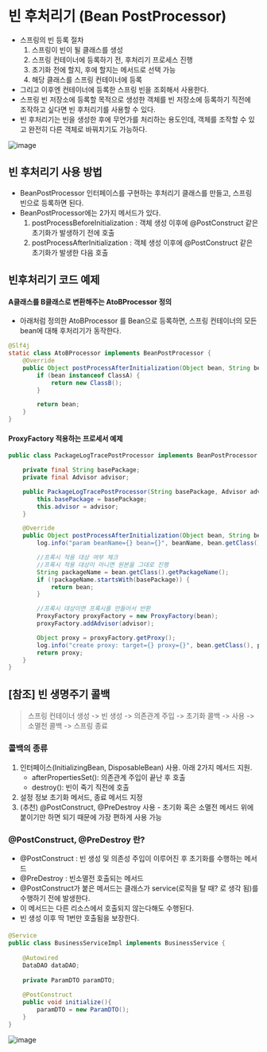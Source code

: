 # 빈 후처리기 (Bean PostProcessor)
 * 스프링의 빈 등록 절차
    1. 스프링이 빈이 될 클래스를 생성
    2. 스프링 컨테이너에 등록하기 전, 후처리기 프로세스 진행
    3.  초기화 전에 할지, 후에 할지는 메서드로 선택 가능
    4. 해당 클래스를 스프링 컨테이너에 등록
 * 그리고 이후엔 컨테이너에 등록한 스프링 빈을 조회해서 사용한다.
 * 스프링 빈 저장소에 등록할 목적으로 생성한 객체를 빈 저장소에 등록하기 직전에 조작하고 싶다면 빈 후처리기를 사용할 수 있다.
 * 빈 후처리기는 빈을 생성한 후에 무언가를 처리하는 용도인데, 객체를 조작할 수 있고 완전히 다른 객체로 바꿔치기도 가능하다.

![image](https://user-images.githubusercontent.com/48814463/207981280-23fe700e-c9b5-4a67-a67b-2e8f5d7445d1.png)


## 빈 후처리기 사용 방법
 * BeanPostProcessor 인터페이스를 구현하는 후처리기 클래스를 만들고, 스프링 빈으로 등록하면 된다.
 * BeanPostProcessor에는 2가지 메서드가 있다.
   1. postProcessBeforeInitialization : 객체 생성 이후에 @PostConstruct 같은 초기화가 발생하기 전에 호출
   2. postProcessAfterInitialization : 객체 생성 이후에 @PostConstruct 같은 초기화가 발생한 다음 호출

## 빈후처리기 코드 예제

#### A클래스를 B클래스로 변환해주는 AtoBProcessor 정의
 * 아래처럼 정의한 AtoBProcessor 를 Bean으로 등록하면, 스프링 컨테이너의 모든 bean에 대해 후처리기가 동작한다.
```java
@Slf4j
static class AtoBProcessor implements BeanPostProcessor {
    @Override
    public Object postProcessAfterInitialization(Object bean, String beanName) {
        if (bean instanceof ClassA) {
            return new ClassB();
        }

        return bean;
    }
}
```

#### ProxyFactory 적용하는 프로세서 예제

```java
public class PackageLogTracePostProcessor implements BeanPostProcessor {

    private final String basePackage;
    private final Advisor advisor;

    public PackageLogTracePostProcessor(String basePackage, Advisor advisor) {
        this.basePackage = basePackage;
        this.advisor = advisor;
    }

    @Override
    public Object postProcessAfterInitialization(Object bean, String beanName) throws BeansException {
        log.info("param beanName={} bean={}", beanName, bean.getClass());

        //프록시 적용 대상 여부 체크
        //프록시 적용 대상이 아니면 원본을 그대로 진행
        String packageName = bean.getClass().getPackageName();
        if (!packageName.startsWith(basePackage)) {
            return bean;
        }

        //프록시 대상이면 프록시를 만들어서 반환
        ProxyFactory proxyFactory = new ProxyFactory(bean);
        proxyFactory.addAdvisor(advisor);

        Object proxy = proxyFactory.getProxy();
        log.info("create proxy: target={} proxy={}", bean.getClass(), proxy.getClass());
        return proxy;
    }
}

```


## [참조] 빈 생명주기 콜백
#### 
> 스프링 컨테이너 생성 -> 빈 생성 -> 의존관계 주입 -> 초기화 콜백 -> 사용 -> 소멸전 콜백 -> 스프링 종료

### 콜백의 종류
1. 인터페이스(InitializingBean, DisposableBean) 사용. 아래 2가지 메서드 지원.
    * afterPropertiesSet(): 의존관계 주입이 끝난 후 호출
    * destroy(): 빈이 죽기 직전에 호출
2. 설정 정보 초기화 메서드, 종료 메서드 지정
3. (추천) @PostConstruct, @PreDestroy 사용 - 초기화 혹은 소멸전 메서드 위에 붙이기만 하면 되기 때문에 가장 편하게 사용 가능

### @PostConstruct, @PreDestroy 란?
 * @PostConstruct : 빈 생성 및 의존성 주입이 이루어진 후 초기화를 수행하는 메서드
 * @PreDestroy : 빈소멸전 호출되는 메서드
 * @PostConstruct가 붙은 메서드는 클래스가 service(로직을 탈 때? 로 생각 됨)를 수행하기 전에 발생한다.
 * 이 메서드는 다른 리소스에서 호출되지 않는다해도 수행된다.
 * 빈 생성 이후 딱 1번만 호출됨을 보장한다.


#### 
```java
@Service
public class BusinessServiceImpl implements BusinessService {
 
    @Autowired
    DataDAO dataDAO;
 
    private ParamDTO paramDTO;
 
    @PostConstruct
    public void initialize(){
        paramDTO = new ParamDTO();
    }
}

```

![image](https://user-images.githubusercontent.com/48814463/208243632-aa05c274-d777-4775-accf-92b2372ff269.png)


